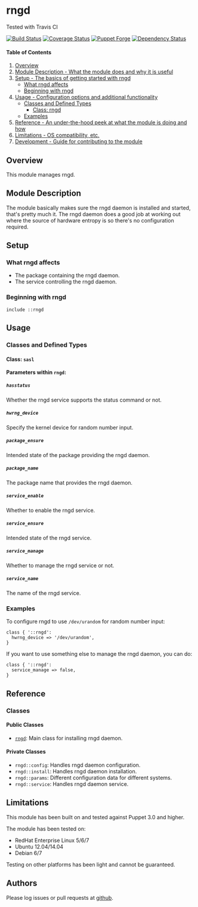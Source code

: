 # rngd

Tested with Travis CI

[![Build Status](https://travis-ci.org/bodgit/puppet-rngd.svg?branch=master)](https://travis-ci.org/bodgit/puppet-rngd)
[![Coverage Status](https://coveralls.io/repos/bodgit/puppet-rngd/badge.svg?branch=master&service=github)](https://coveralls.io/github/bodgit/puppet-rngd?branch=master)
[![Puppet Forge](http://img.shields.io/puppetforge/v/bodgit/rngd.svg)](https://forge.puppetlabs.com/bodgit/rngd)
[![Dependency Status](https://gemnasium.com/bodgit/puppet-rngd.svg)](https://gemnasium.com/bodgit/puppet-rngd)

#### Table of Contents

1. [Overview](#overview)
2. [Module Description - What the module does and why it is useful](#module-description)
3. [Setup - The basics of getting started with rngd](#setup)
    * [What rngd affects](#what-rngd-affects)
    * [Beginning with rngd](#beginning-with-rngd)
4. [Usage - Configuration options and additional functionality](#usage)
    * [Classes and Defined Types](#classes-and-defined-types)
        * [Class: rngd](#class-rngd)
    * [Examples](#examples)
5. [Reference - An under-the-hood peek at what the module is doing and how](#reference)
5. [Limitations - OS compatibility, etc.](#limitations)
6. [Development - Guide for contributing to the module](#development)

## Overview

This module manages rngd.

## Module Description

The module basically makes sure the rngd daemon is installed and started,
that's pretty much it. The rngd daemon does a good job at working out where
the source of hardware entropy is so there's no configuration required.

## Setup

### What rngd affects

* The package containing the rngd daemon.
* The service controlling the rngd daemon.

### Beginning with rngd

```puppet
include ::rngd
```

## Usage

### Classes and Defined Types

#### Class: `sasl`

**Parameters within `rngd`:**

##### `hasstatus`

Whether the rngd service supports the status command or not.

##### `hwrng_device`

Specify the kernel device for random number input.

##### `package_ensure`

Intended state of the package providing the rngd daemon.

##### `package_name`

The package name that provides the rngd daemon.

##### `service_enable`

Whether to enable the rngd service.

##### `service_ensure`

Intended state of the rngd service.

##### `service_manage`

Whether to manage the rngd service or not.

##### `service_name`

The name of the rngd service.

### Examples

To configure rngd to use `/dev/urandom` for random number input:

```puppet
class { '::rngd':
  hwrng_device => '/dev/urandom',
}
```

If you want to use something else to manage the rngd daemon, you can do:

```puppet
class { '::rngd':
  service_manage => false,
}
```

## Reference

### Classes

#### Public Classes

* [`rngd`](#class-rngd): Main class for installing rngd daemon.

#### Private Classes

* `rngd::config`: Handles rngd daemon configuration.
* `rngd::install`: Handles rngd daemon installation.
* `rngd::params`: Different configuration data for different systems.
* `rngd::service`: Handles rngd daemon service.

## Limitations

This module has been built on and tested against Puppet 3.0 and higher.

The module has been tested on:

* RedHat Enterprise Linux 5/6/7
* Ubuntu 12.04/14.04
* Debian 6/7

Testing on other platforms has been light and cannot be guaranteed.

## Authors

Please log issues or pull requests at
[github](https://github.com/bodgit/puppet-rngd).
